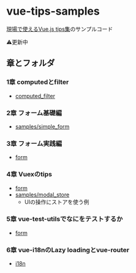 # vue-tips-samples
[現場で使えるVue.js tips集](https://neko-note-help.booth.pm/items/828444)のサンプルコード

⚠️更新中


## 章とフォルダ

### 1章 computedとfilter

- [computed_filter](https://github.com/mya-ake/vue-tips-samples/tree/master/computed_filter)

### 2章 フォーム基礎編

- [samples/simple_form](https://github.com/mya-ake/vue-tips-samples/tree/master/samples/simple_form)


### 3章 フォーム実践編

- [form](https://github.com/mya-ake/vue-tips-samples/tree/master/form)

### 4章 Vuexのtips

- [form](https://github.com/mya-ake/vue-tips-samples/tree/master/form)
- [samples/modal_store](https://github.com/mya-ake/vue-tips-samples/tree/master/samples/modal_store)
  - UIの操作にストアを使う例

### 5章 vue-test-utilsでなにをテストするか

- [form](https://github.com/mya-ake/vue-tips-samples/tree/master/form)


### 6章 vue-i18nのLazy loadingとvue-router

- [i18n](https://github.com/mya-ake/vue-tips-samples/tree/master/i18n)
